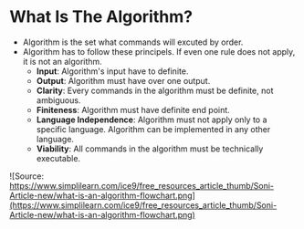 # What Is The Algorithm?
- Algorithm is the set what commands will excuted by order.
- Algorithm has to follow these principels. If even one rule does not apply, it is not an algorithm.
    - **Input**: Algorithm's input have to definite.
    - **Output**: Algorithm must have over one output.
    - **Clarity**: Every commands in the algorithm must be definite, not ambiguous.
    - **Finiteness**: Algorithm must have definite end point.
    - **Language Independence**: Algorithm must not apply only to a specific language. Algorithm can be implemented in any other language.
    - **Viability**: All commands in the algorithm must be technically executable.
    
![Source: https://www.simplilearn.com/ice9/free_resources_article_thumb/Soni-Article-new/what-is-an-algorithm-flowchart.png](https://www.simplilearn.com/ice9/free_resources_article_thumb/Soni-Article-new/what-is-an-algorithm-flowchart.png)